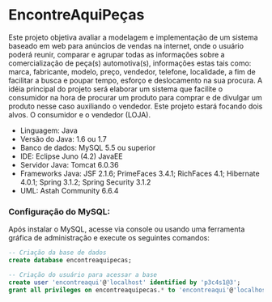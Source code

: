 EncontreAquiPeças
=================

Este projeto objetiva avaliar a modelagem e implementação de um sistema baseado em web para anúncios de vendas na internet, onde o usuário poderá reunir, comparar e agrupar todas as informações sobre a comercialização de peça(s) automotiva(s), informações estas tais como: marca, fabricante, modelo, preço, vendedor, telefone, localidade, a fim de facilitar a busca e poupar tempo, esforço e deslocamento na sua procura.  A idéia principal do projeto será elaborar um sistema que facilite o consumidor na hora de procurar um produto para comprar e de divulgar um produto nesse caso auxiliando o vendedor.  Este projeto estará focando dois alvos. O consumidor e o vendedor (LOJA).

* Linguagem: Java
* Versão do Java: 1.6 ou 1.7
* Banco de dados: MySQL 5.5 ou superior
* IDE: Eclipse Juno (4.2) JavaEE
* Servidor Java: Tomcat 6.0.36
* Frameworks Java: JSF 2.1.6; PrimeFaces 3.4.1; RichFaces 4.1; Hibernate 4.0.1; Spring 3.1.2; Spring Security 3.1.2
* UML: Astah Community 6.6.4

### Configuração do MySQL:

Após instalar o MySQL, acesse via console ou usando uma ferramenta gráfica de administração e execute os seguintes comandos:

```sql
-- Criação da base de dados
create database encontreaquipecas;

-- Criação do usuário para acessar a base
create user 'encontreaqui'@'localhost' identified by 'p3c4s1@3';
grant all privileges on encontreaquipecas.* to 'encontreaqui'@'localhost' with grant option;
```
